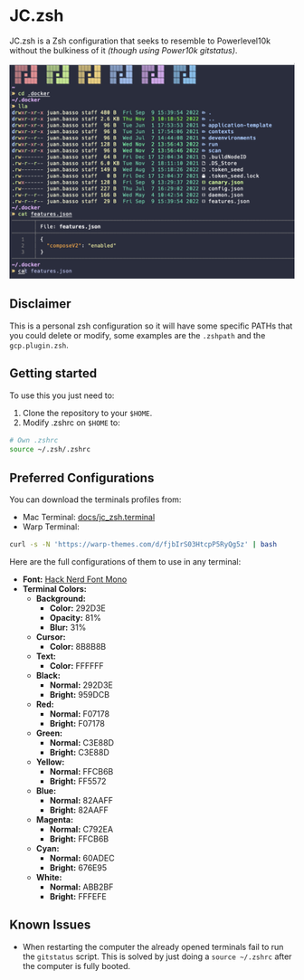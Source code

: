 # JC.zsh

JC.zsh is a Zsh configuration that seeks to resemble to Powerlevel10k without the bulkiness of it _(though using Power10k gitstatus)_.

![JC.zsh example](docs/terminal_example.png)

## Disclaimer 
This is a personal zsh configuration so it will have some specific PATHs that you could delete or modify, some examples are the `.zshpath` and the `gcp.plugin.zsh`.

## Getting started
To use this you just need to: 
1. Clone the repository to your `$HOME`.
2. Modify .zshrc on `$HOME` to:
```bash
# Own .zshrc
source ~/.zsh/.zshrc
```

## Preferred Configurations
You can download the terminals profiles from: 
* Mac Terminal: [docs/jc\_zsh.terminal](docs/jc_zsh.terminal)
* Warp Terminal:
```bash
curl -s -N 'https://warp-themes.com/d/fjbIrS03HtcpP5RyQg5z' | bash
```

Here are the full configurations of them to use in any terminal:
* **Font:** [Hack Nerd Font Mono](https://github.com/ryanoasis/nerd-fonts)
* **Terminal Colors:**
  * **Background:**
    * **Color:** 292D3E
    * **Opacity:** 81%
    * **Blur:** 31%
  * **Cursor:**
    * **Color:** 8B8B8B
  * **Text:**
    * **Color:** FFFFFF
  * **Black:**
    * **Normal:** 292D3E
    * **Bright:** 959DCB
  * **Red:**
    * **Normal:** F07178
    * **Bright:** F07178
  * **Green:**
    * **Normal:** C3E88D
    * **Bright:** C3E88D
  * **Yellow:**
    * **Normal:** FFCB6B
    * **Bright:** FF5572
  * **Blue:**
    * **Normal:** 82AAFF
    * **Bright:** 82AAFF
  * **Magenta:**
    * **Normal:** C792EA
    * **Bright:** FFCB6B
  * **Cyan:**
    * **Normal:** 60ADEC
    * **Bright:** 676E95
  * **White:**
    * **Normal:** ABB2BF
    * **Bright:** FFFEFE

## Known Issues
* When restarting the computer the already opened terminals fail to run the `gitstatus` script. This is solved by just doing a `source ~/.zshrc` after the computer is fully booted.

